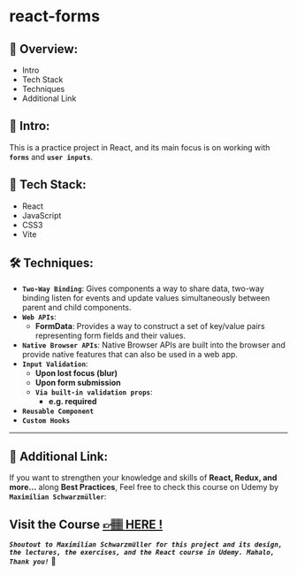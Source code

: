 # react-forms

## 📣 Overview:

- Intro
- Tech Stack
- Techniques
- Additional Link

## 🔎 Intro:

This is a practice project in React, and its main focus is on working with **`forms`** and **`user inputs`**.

## 🧰 Tech Stack:

- React
- JavaScript
- CSS3
- Vite

## 🛠️ Techniques:

- **`Two-Way Binding`**: Gives components a way to share data, two-way binding listen for events and update values simultaneously between parent and child components.
- **`Web APIs`**:
  - **FormData**: Provides a way to construct a set of key/value pairs representing form fields and their values.
- **`Native Browser APIs`**: Native Browser APIs are built into the browser and provide native features that can also be used in a web app.
- **`Input Validation`**:
  - **Upon lost focus (blur)**
  - **Upon form submission**
  - **`Via built-in validation props`**:
    - **e.g. required**
- **`Reusable Component`**
- **`Custom Hooks`**

---

## 🔗 Additional Link:

If you want to strengthen your knowledge and skills of **React, Redux, and more...** along **Best Practices**, Feel free to check this course on Udemy by **`Maximilian Schwarzmüller`**:

## Visit the Course [&#128073;&#127997; **HERE !**](https://www.udemy.com/course/react-the-complete-guide-incl-redux/)

**_`Shoutout to Maximilian Schwarzmüller for this project and its design, the lectures, the exercises, and the React course in Udemy. Mahalo, Thank you!`_** 🌺

